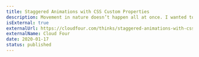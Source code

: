 ```yaml
---
title: Staggered Animations with CSS Custom Properties
description: Movement in nature doesn’t happen all at once. I wanted to bring this natural movement into my web animations.
isExternal: true
externalUrl: https://cloudfour.com/thinks/staggered-animations-with-css-custom-properties/
externalName: Cloud Four
date: 2020-01-17
status: published
---
```

